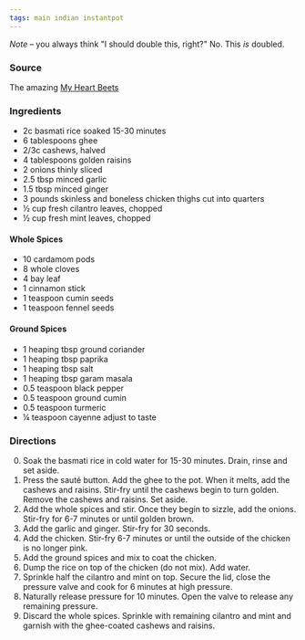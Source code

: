 ```yaml
---
tags: main indian instantpot
---
```


*Note* – you always think "I should double this, right?" No. This *is* doubled.

### Source
The amazing [My Heart Beets](https://myheartbeets.com/instant-pot-chicken-biryani/#wprm-recipe-container-10602)

### Ingredients
* 2c basmati rice soaked 15-30 minutes
* 6 tablespoons ghee
* 2/3c cashews, halved
* 4 tablespoons golden raisins
* 2 onions thinly sliced
* 2.5 tbsp minced garlic
* 1.5 tbsp minced ginger
* 3 pounds skinless and boneless chicken thighs cut into quarters
* ½ cup fresh cilantro leaves, chopped
* ½ cup fresh mint leaves, chopped

#### Whole Spices
* 10 cardamom pods
* 8 whole cloves
* 4 bay leaf
* 1 cinnamon stick
* 1 teaspoon cumin seeds
* 1 teaspoon fennel seeds

#### Ground Spices
* 1 heaping tbsp ground coriander
* 1 heaping tbsp paprika
* 1 heaping tbsp salt
* 1 heaping tbsp garam masala
* 0.5 teaspoon black pepper
* 0.5 teaspoon ground cumin
* 0.5 teaspoon turmeric
* ¼ teaspoon cayenne adjust to taste

### Directions
0. Soak the basmati rice in cold water for 15-30 minutes. Drain, rinse and set aside.
0. Press the sauté button. Add the ghee to the pot. When it melts, add the cashews and raisins. Stir-fry until the cashews begin to turn golden. Remove the cashews and raisins. Set aside.
0. Add the whole spices and stir. Once they begin to sizzle, add the onions. Stir-fry for 6-7 minutes or until golden brown.
0. Add the garlic and ginger. Stir-fry for 30 seconds.
0. Add the chicken. Stir-fry 6-7 minutes or until the outside of the chicken is no longer pink.
0. Add the ground spices and mix to coat the chicken.
0. Dump the rice on top of the chicken (do not mix). Add water.
0. Sprinkle half the cilantro and mint on top. Secure the lid, close the pressure valve and cook for 6 minutes at high pressure.
0. Naturally release pressure for 10 minutes. Open the valve to release any remaining pressure.
0. Discard the whole spices. Sprinkle with remaining cilantro and mint and garnish with the ghee-coated cashews and raisins.